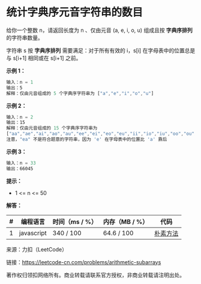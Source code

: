 # 统计字典序元音字符串的数目

给你一个整数 n，请返回长度为 n 、仅由元音 (a, e, i, o, u) 组成且按 **字典序排列** 的字符串数量。

字符串 s 按 **字典序排列** 需要满足：对于所有有效的 i，s[i] 在字母表中的位置总是与 s[i+1] 相同或在 s[i+1] 之前。

**示例 1：**

``` javascript
输入：n = 1
输出：5
解释：仅由元音组成的 5 个字典序字符串为 ["a","e","i","o","u"]
```

**示例 2：**

``` javascript
输入：n = 2
输出：15
解释：仅由元音组成的 15 个字典序字符串为
["aa","ae","ai","ao","au","ee","ei","eo","eu","ii","io","iu","oo","ou","uu"]
注意，"ea" 不是符合题意的字符串，因为 'e' 在字母表中的位置比 'a' 靠后
```

**示例 3：**

``` javascript
输入：n = 33
输出：66045
```

**提示：**

- 1 <= n <= 50

**解答：**

**#**|**编程语言**|**时间（ms / %）**|**内存（MB / %）**|**代码**
--|--|--|--|--
1|javascript|340 / 100|64.6 / 100|[朴素方法](./javascript/ac_v1.js)

来源：力扣（LeetCode）

链接：https://leetcode-cn.com/problems/arithmetic-subarrays

著作权归领扣网络所有。商业转载请联系官方授权，非商业转载请注明出处。
